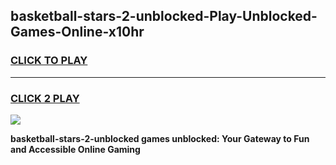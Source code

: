 
## basketball-stars-2-unblocked-Play-Unblocked-Games-Online-x10hr
<h3>
<a href="https://premium76.site?title=basketball-stars-2-unblocked&ref=25A">CLICK TO PLAY</a></h3>
<hr>

<h3>
<a href="https://premium76.site?title=basketball-stars-2-unblocked&ref=25A">CLICK 2 PLAY</a>
  
</h3>

<a href="https://premium76.site?title=basketball-stars-2-unblocked&ref=25A"><img src="https://clearcache.store/games.png"></a>


**basketball-stars-2-unblocked games unblocked: Your Gateway to Fun and Accessible Online Gaming**
